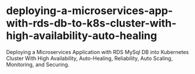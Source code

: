 # deploying-a-microservices-app-with-rds-db-to-k8s-cluster-with-high-availability-auto-healing
Deploying a Microservices Application with RDS MySql DB into Kubernetes Cluster With High Availability, Auto-Healing, Reliability, Auto Scaling, Monitoring, and Securing.
